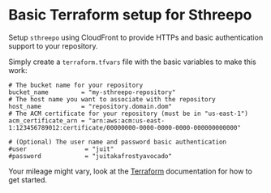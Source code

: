 Basic Terraform setup for Sthreepo
==================================

Setup `sthreepo` using CloudFront to provide HTTPs and basic authentication
support to your repository.

Simply create a `terraform.tfvars` file with the basic variables to make this
work:

```
# The bucket name for your repository
bucket_name         = "my-sthreepo-repository"
# The host name you want to associate with the repository
host_name           = "repository.domain.dom"
# The ACM certificate for your repository (must be in "us-east-1")
acm_certificate_arn = "arn:aws:acm:us-east-1:123456789012:certificate/00000000-0000-0000-0000-000000000000"

# (Optional) The user name and password basic authentication
#user                = "juit"
#password            = "juitakafrostyavocado"
```

Your mileage might vary, look at the [Terraform](https://www.terraform.io/)
documentation for how to get started.
